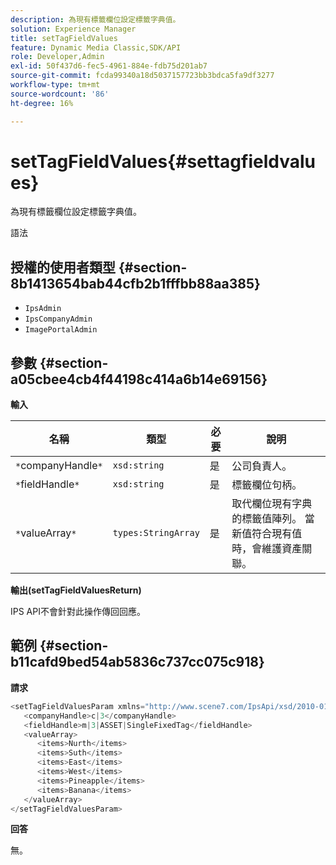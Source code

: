 ```yaml
---
description: 為現有標籤欄位設定標籤字典值。
solution: Experience Manager
title: setTagFieldValues
feature: Dynamic Media Classic,SDK/API
role: Developer,Admin
exl-id: 50f437d6-fec5-4961-884e-fdb75d201ab7
source-git-commit: fcda99340a18d5037157723bb3bdca5fa9df3277
workflow-type: tm+mt
source-wordcount: '86'
ht-degree: 16%

---
```


# setTagFieldValues{#settagfieldvalues}

為現有標籤欄位設定標籤字典值。

語法

## 授權的使用者類型 {#section-8b1413654bab44cfb2b1fffbb88aa385}

* `IpsAdmin`
* `IpsCompanyAdmin`
* `ImagePortalAdmin`

## 參數 {#section-a05cbee4cb4f44198c414a6b14e69156}

**輸入**

| 名稱 | 類型 | 必要 | 說明 |
|---|---|---|---|
| `*`companyHandle`*` | `xsd:string` | 是 | 公司負責人。 |
| `*`fieldHandle`*` | `xsd:string` | 是 | 標籤欄位句柄。 |
| `*`valueArray`*` | `types:StringArray` | 是 | 取代欄位現有字典的標籤值陣列。 當新值符合現有值時，會維護資產關聯。 |

**輸出(setTagFieldValuesReturn)**

IPS API不會針對此操作傳回回應。

## 範例 {#section-b11cafd9bed54ab5836c737cc075c918}

**請求**

```java
<setTagFieldValuesParam xmlns="http://www.scene7.com/IpsApi/xsd/2010-01-31">
   <companyHandle>c|3</companyHandle>
   <fieldHandle>m|3|ASSET|SingleFixedTag</fieldHandle>
   <valueArray>
      <items>Nurth</items>
      <items>Suth</items>
      <items>East</items>
      <items>West</items>
      <items>Pineapple</items>
      <items>Banana</items>
   </valueArray>
</setTagFieldValuesParam>
```

**回答**

無。
